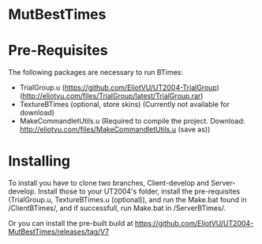 # MutBestTimes

# Pre-Requisites
The following packages are necessary to run BTimes:
* TrialGroup.u (https://github.com/EliotVU/UT2004-TrialGroup) (http://eliotvu.com/files/TrialGroup/latest/TrialGroup.rar)
* TextureBTimes (optional, store skins) (Currently not available for download)
* MakeCommandletUtils.u (Required to compile the project. Download: http://eliotvu.com/files/MakeCommandletUtils.u (save as))

# Installing
To install you have to clone two branches, Client-develop and Server-develop.
Install those to your UT2004's folder, install the pre-requisites (TrialGroup.u, TextureBTimes.u (optional)), and run the Make.bat found in /ClientBTimes/, and if successfull, run Make.bat in /ServerBTimes/.

Or you can install the pre-built build at https://github.com/EliotVU/UT2004-MutBestTimes/releases/tag/V7 
